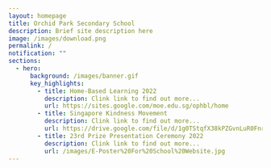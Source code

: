 ```yaml
---
layout: homepage
title: Orchid Park Secondary School
description: Brief site description here
image: /images/download.png
permalink: /
notification: ""
sections:
  - hero:
      background: /images/banner.gif
      key_highlights:
        - title: Home-Based Learning 2022
          description: Clink link to find out more...
          url: https://sites.google.com/moe.edu.sg/ophbl/home
        - title: Singapore Kindness Movement
          description: Clink link to find out more...
          url: https://drive.google.com/file/d/1g0TStqfX38kPZGvnLuR0FnrRuWog-kie/view
        - title: 23rd Prize Presentation Ceremony 2022
          description: Clink link to find out more...
          url: /images/E-Poster%20For%20School%20Website.jpg
---
```

